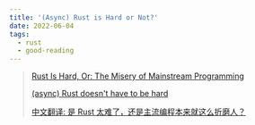 ```yaml
---
title: '(Async) Rust is Hard or Not?'
date: 2022-06-04
tags:
  - rust
  - good-reading
---
```


> [Rust Is Hard, Or: The Misery of Mainstream Programming](https://hirrolot.github.io/posts/rust-is-hard-or-the-misery-of-mainstream-programming.html)
>
> [(async) Rust doesn't have to be hard](https://itsallaboutthebit.com/async-simple)
>
> [中文翻译: 是 Rust 太难了，还是主流编程本来就这么折磨人？](https://www.infoq.cn/article/zlk9ri7ezvevv5q5spm9)
